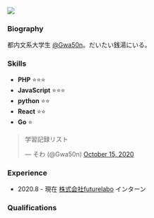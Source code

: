 ![](/img/avatar2.png) 
### Biography

都内文系大学生 [@Gwa50n](https://twitter.com/Gwa50n)。だいたい銭湯にいる。

### Skills

- **PHP** ⭐⭐⭐<br>
- **JavaScript** ⭐⭐⭐<br>
- **python** ⭐⭐<br>
- **React** ⭐⭐<br>
- **Go** ⭐<br>

<!--StartFragment-->

<blockquote class="twitter-tweet"><p lang="ja" dir="ltr">学習記録リスト</p>&mdash; そわ (@Gwa50n) <a href="https://twitter.com/Gwa50n/status/1316765707594461186?ref_src=twsrc%5Etfw">October 15, 2020</a></blockquote> <script async src="https://platform.twitter.com/widgets.js" charset="utf-8"></script>

<!--EndFragment-->

### Experience

* 2020.8 - 現在  [株式会社futurelabo](https://www.wantedly.com/companies/futurelabo) インターン

### Qualifi­cations
